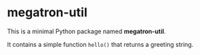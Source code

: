 # megatron-util

This is a minimal Python package named **megatron-util**. 

It contains a simple function `hello()` that returns a greeting string.
